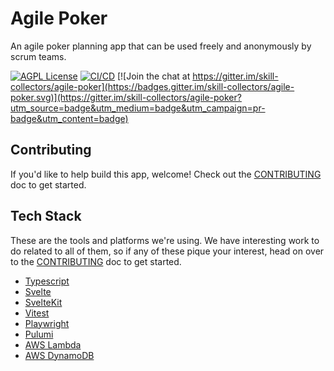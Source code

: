 # Agile Poker

An agile poker planning app that can be used freely and anonymously by scrum teams.

[![AGPL License](https://img.shields.io/badge/license-AGPL-blue.svg)](http://www.gnu.org/licenses/agpl-3.0)
[![CI/CD](https://github.com/dave-burke/agile-poker/actions/workflows/cd.yml/badge.svg?branch=main)](https://github.com/dave-burke/agile-poker/actions/workflows/cd.yml) [![Join the chat at https://gitter.im/skill-collectors/agile-poker](https://badges.gitter.im/skill-collectors/agile-poker.svg)](https://gitter.im/skill-collectors/agile-poker?utm_source=badge&utm_medium=badge&utm_campaign=pr-badge&utm_content=badge)

## Contributing

If you'd like to help build this app, welcome! Check out the
[CONTRIBUTING](./CONTRIBUTING.md) doc to get started.

## Tech Stack

These are the tools and platforms we're using. We have interesting work to do
related to all of them, so if any of these pique your interest, head on over to
the [CONTRIBUTING](./CONTRIBUTING.md) doc to get started.

- [Typescript](https://www.typescriptlang.org/)
- [Svelte](https://svelte.dev/)
- [SvelteKit](https://kit.svelte.dev/)
- [Vitest](https://vitest.dev/)
- [Playwright](https://playwright.dev/)
- [Pulumi](https://www.pulumi.com/)
- [AWS Lambda](https://aws.amazon.com/lambda/)
- [AWS DynamoDB](https://aws.amazon.com/dynamodb/)

